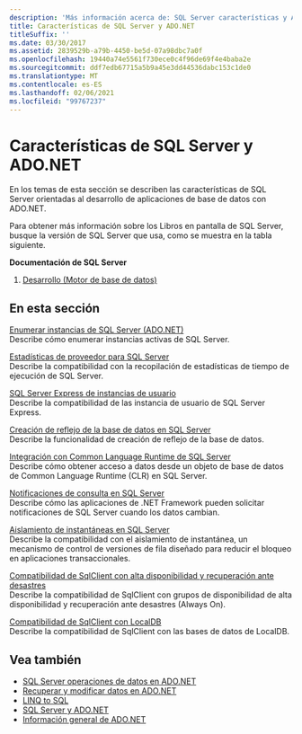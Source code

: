 ```yaml
---
description: 'Más información acerca de: SQL Server características y ADO.NET'
title: Características de SQL Server y ADO.NET
titleSuffix: ''
ms.date: 03/30/2017
ms.assetid: 2839529b-a79b-4450-be5d-07a98dbc7a0f
ms.openlocfilehash: 19440a74e5561f730ece0c4f96de69f4e4baba2e
ms.sourcegitcommit: ddf7edb67715a5b9a45e3dd44536dabc153c1de0
ms.translationtype: MT
ms.contentlocale: es-ES
ms.lasthandoff: 02/06/2021
ms.locfileid: "99767237"
---
```

# <a name="sql-server-features-and-adonet"></a>Características de SQL Server y ADO.NET

En los temas de esta sección se describen las características de SQL Server orientadas al desarrollo de aplicaciones de base de datos con ADO.NET.  
  
 Para obtener más información sobre los Libros en pantalla de SQL Server, busque la versión de SQL Server que usa, como se muestra en la tabla siguiente.  
  
 **Documentación de SQL Server**  
  
1. [Desarrollo (Motor de base de datos)](/previous-versions/sql/sql-server-2008/bb500155(v=sql.100))  
  
## <a name="in-this-section"></a>En esta sección  

 [Enumerar instancias de SQL Server (ADO.NET)](enumerating-instances-of-sql-server.md)  
 Describe cómo enumerar instancias activas de SQL Server.  
  
 [Estadísticas de proveedor para SQL Server](provider-statistics-for-sql-server.md)  
 Describe la compatibilidad con la recopilación de estadísticas de tiempo de ejecución de SQL Server.  
  
 [SQL Server Express de instancias de usuario](sql-server-express-user-instances.md)  
 Describe la compatibilidad de las instancia de usuario de SQL Server Express.  
  
 [Creación de reflejo de la base de datos en SQL Server](database-mirroring-in-sql-server.md)  
 Describe la funcionalidad de creación de reflejo de la base de datos.  
  
 [Integración con Common Language Runtime de SQL Server](sql-server-common-language-runtime-integration.md)  
 Describe cómo obtener acceso a datos desde un objeto de base de datos de Common Language Runtime (CLR) en SQL Server.  
  
 [Notificaciones de consulta en SQL Server](query-notifications-in-sql-server.md)  
 Describe cómo las aplicaciones de .NET Framework pueden solicitar notificaciones de SQL Server cuando los datos cambian.  
  
 [Aislamiento de instantáneas en SQL Server](snapshot-isolation-in-sql-server.md)  
 Describe la compatibilidad con el aislamiento de instantánea, un mecanismo de control de versiones de fila diseñado para reducir el bloqueo en aplicaciones transaccionales.  
  
 [Compatibilidad de SqlClient con alta disponibilidad y recuperación ante desastres](sqlclient-support-for-high-availability-disaster-recovery.md)  
 Describe la compatibilidad de SqlClient con grupos de disponibilidad de alta disponibilidad y recuperación ante desastres (Always On).  
  
 [Compatibilidad de SqlClient con LocalDB](sqlclient-support-for-localdb.md)  
 Describe la compatibilidad de SqlClient con las bases de datos de LocalDB.  
  
## <a name="see-also"></a>Vea también

- [SQL Server operaciones de datos en ADO.NET](sql-server-data-operations.md)
- [Recuperar y modificar datos en ADO.NET](../retrieving-and-modifying-data.md)
- [LINQ to SQL](./linq/index.md)
- [SQL Server y ADO.NET](index.md)
- [Información general de ADO.NET](../ado-net-overview.md)
